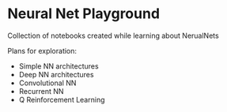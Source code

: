 # Neural Net Playground

Collection of notebooks created while learning about NerualNets

Plans for exploration:
- Simple NN architectures 
- Deep NN architectures 
- Convolutional NN
- Recurrent NN
- Q Reinforcement Learning 
